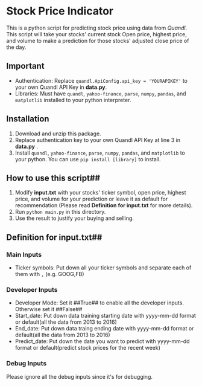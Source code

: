 # Stock Price Indicator

This is a python script for predicting stock price using data from _Quandl_. This script will take your stocks' current stock Open price, highest price, and volume to make a prediction for those stocks' adjusted close price of the day. 

## Important

- Authentication: Replace `quandl.ApiConfig.api_key = 'YOURAPIKEY'` to your own Quandl API Key in **data.py**.
- Libraries: Must have `quandl`, `yahoo-finance`, `parse`, `numpy`, `pandas`, and `matplotlib` installed to your python interpreter.

## Installation

1. Download and unzip this package. 
2. Replace authentication key to your own Quandl API Key at line 3 in **data.py** .
3. Install `quandl`, `yahoo-finance`, `parse`, `numpy`, `pandas`, and `matplotlib` to your python. You can use `pip install [library]` to install.

## How to use this script##
1. Modify **input.txt** with your stocks' ticker symbol, open price, highest price, and volume for your prediction or leave it as default for recommendation (Please read **Definition for input.txt** for more details).
2. Run `python main.py` in this directory.
3. Use the result to justify your buying and selling.

## Definition for input.txt##
### Main Inputs
- Ticker symbols: Put down all your ticker symbols and separate each of them with `,` (e.g. GOOG,FB)

### Developer Inputs
- Developer Mode: Set it ##True## to enable all the developer inputs. Otherwise set it ##False##
- Start_date: Put down data training starting date with yyyy-mm-dd format or default(all the data from 2013 to 2016)
- End_date: Put down data traing ending date with yyyy-mm-dd format or default(all the data from 2013 to 2016)
- Predict_date: Put down the date you want to predict with yyyy-mm-dd format or default(predict stock prices for the recent week)

### Debug Inputs
Please ignore all the debug inputs since it's for debugging.
